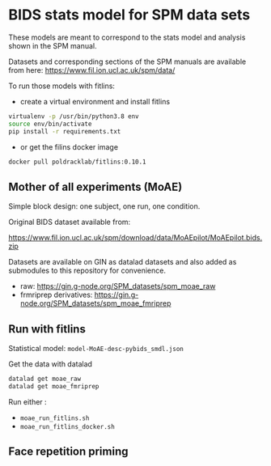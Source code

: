 # BIDS stats model for SPM data sets

These models are meant to correspond to the stats model and analysis shown in
the SPM manual.

Datasets and corresponding sections of the SPM manuals are available from here:
https://www.fil.ion.ucl.ac.uk/spm/data/

To run those models with fitlins:

- create a virtual environment and install fitlins

```bash
virtualenv -p /usr/bin/python3.8 env
source env/bin/activate
pip install -r requirements.txt
```

- or get the filins docker image

```bash
docker pull poldracklab/fitlins:0.10.1
```

## Mother of all experiments (MoAE)

Simple block design: one subject, one run, one condition.

Original BIDS dataset available from:

https://www.fil.ion.ucl.ac.uk/spm/download/data/MoAEpilot/MoAEpilot.bids.zip

Datasets are available on GIN as datalad datasets and also added as submodules
to this repository for convenience.

- raw: https://gin.g-node.org/SPM_datasets/spm_moae_raw
- frmriprep derivatives: https://gin.g-node.org/SPM_datasets/spm_moae_fmriprep

## Run with fitlins

Statistical model: `model-MoAE-desc-pybids_smdl.json`

Get the data with datalad

```bash
datalad get moae_raw
datalad get moae_fmriprep
```

Run either :

- `moae_run_fitlins.sh`
- `moae_run_fitlins_docker.sh`

## Face repetition priming

<!-- TODO -->
